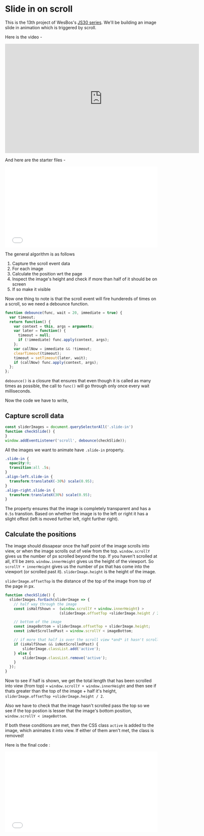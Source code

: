 # Slide in on scroll

This is the 13th project of WesBos's [JS30 series](https://javascript30.com).
We'll be building an image slide in animation which is triggered by scroll.

Here is the video -

<iframe width="640" height="360" src="https://www.youtube.com/embed/uzRsENVD3W8?list=PLu8EoSxDXHP6CGK4YVJhL_VWetA865GOH" frameborder="0" allow="autoplay; encrypted-media" allowfullscreen></iframe>


And here are the starter files -

<iframe height='265' scrolling='no' title='JS30-13-slide-scroll-a' src='//codepen.io/deepakkarki/embed/aKYjPw/?height=265&theme-id=dark&default-tab=html,result&embed-version=2' frameborder='no' allowtransparency='true' allowfullscreen='true' style='width: 100%;'>See the Pen <a href='https://codepen.io/deepakkarki/pen/aKYjPw/'>JS30-13-slide-scroll-a</a> by Deepak Karki (<a href='https://codepen.io/deepakkarki'>@deepakkarki</a>) on <a href='https://codepen.io'>CodePen</a>.
</iframe>


The general algorithm is as follows

1. Capture the scroll event data
2. For each image
  1. Calculate the position wrt the page
  2. Inspect the image's height and check if more than half of it should be on screen
  3. If so make it visible


Now one thing to note is that the scroll event will fire hundereds of times on a scroll, so we need a debounce function.

```js
function debounce(func, wait = 20, immediate = true) {
  var timeout;
  return function() {
    var context = this, args = arguments;
    var later = function() {
      timeout = null;
      if (!immediate) func.apply(context, args);
    };
    var callNow = immediate && !timeout;
    clearTimeout(timeout);
    timeout = setTimeout(later, wait);
    if (callNow) func.apply(context, args);
  };
};
```

`debounce()` is a closure that ensures that even though it is called as many times as possible, the call to `func()` will go through only once every wait milliseconds.

Now the code we have to write,


## Capture scroll data

```js
const sliderImages = document.querySelectorAll('.slide-in')
function checkSlide() {
}
window.addEventListener('scroll', debounce(checkSlide));
```

All the images we want to animate have `.slide-in` property. 

```css
.slide-in {
  opacity:0;
  transition:all .5s;
}
.align-left.slide-in {
  transform:translateX(-30%) scale(0.95);
}
.align-right.slide-in {
  transform:translateX(30%) scale(0.95);
}
```

The property ensures that the image is completely transparent and has a `0.5s` transtion. Based on whether the image is to the left or right it has a slight offest (left is moved further left, right further right).


## Calculate the positions

The image should dissapear once the half point of the image scrolls into view, or when the image scrolls out of veiw from the top. `window.scrollY` gives us the number of px scrolled beyond the top. If you haven't scrolled at all, it'll be zero. `window.innerHeight` gives us the height of the viewport. So `scrollY + innerHeight` gives us the number of px that has come into the viewport (or scrolled past it). `sliderImage.height` is the height of the image.

`sliderImage.offsetTop` is the distance of the top of the image from top of the page in px. 

```js
function checkSlide() {
  sliderImages.forEach(sliderImage => {
    // half way through the image
    const isHalfShown =  (window.scrollY + window.innerHeight) > 
                         (sliderImage.offsetTop +sliderImage.height / 2);

    // bottom of the image
    const imageBottom = sliderImage.offsetTop + sliderImage.height;
    const isNotScrolledPast = window.scrollY < imageBottom;

    // if more that half is over the scroll view *and* it hasn't scrolled out of view
    if (isHalfShown && isNotScrolledPast) {
        sliderImage.classList.add('active');
    } else {
        sliderImage.classList.remove('active');
    }
  });
}
```

Now to see if half is shown, we get the total length that has been scrolled into view (from top) = `window.scrollY + window.innerHeight` and then see if thats greater than the top of the image + half it's height, `sliderImage.offsetTop +sliderImage.height / 2`. 

Also we have to check that the image hasn't scrolled pass the top so we see if the top postion is lesser that the image's bottom position, `window.scrollY < imageBottom`.

If both these conditions are met, then the CSS class `active` is added to the image, which animates it into view. If either of them aren't met, the class is removed!


Here is the final code :

<iframe height='265' scrolling='no' title='JS30-13-slide-scroll-a' src='//codepen.io/deepakkarki/embed/LrmYve/?height=265&theme-id=dark&default-tab=js,result&embed-version=2' frameborder='no' allowtransparency='true' allowfullscreen='true' style='width: 100%;'>See the Pen <a href='https://codepen.io/deepakkarki/pen/LrmYve/'>JS30-13-slide-scroll-a</a> by Deepak Karki (<a href='https://codepen.io/deepakkarki'>@deepakkarki</a>) on <a href='https://codepen.io'>CodePen</a>.
</iframe>